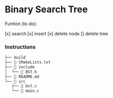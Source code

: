 # Binary Search Tree

Funtion (to do):

[x] search
[x] insert
[x] delete node
[] delete tree

### Instructions

```bash
├── build 
├──  CMakeLists.txt
├──  include
│  └──  BST.h
├──  README.md
└──  src
   ├──  bst.c
   └──  main.c
```
